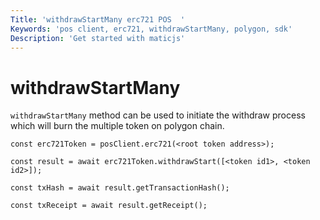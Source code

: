 ```yaml
---
Title: 'withdrawStartMany erc721 POS  '
Keywords: 'pos client, erc721, withdrawStartMany, polygon, sdk'
Description: 'Get started with maticjs'
---
```


# withdrawStartMany

`withdrawStartMany` method can be used to initiate the withdraw process which will burn the multiple token on polygon chain.

```
const erc721Token = posClient.erc721(<root token address>);

const result = await erc721Token.withdrawStart([<token id1>, <token id2>]);

const txHash = await result.getTransactionHash();

const txReceipt = await result.getReceipt();

```
